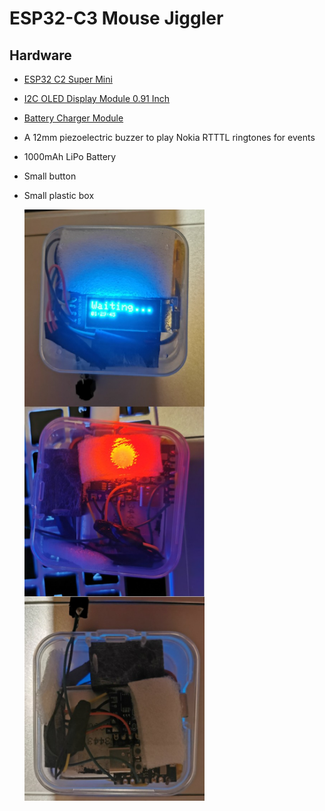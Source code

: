 # ESP32-C3 Mouse Jiggler

## Hardware
- [ESP32 C2 Super Mini](https://www.aliexpress.com/item/1005005967641936.html?spm=a2g0o.productlist.main.1.24416b7aj7nLN6&algo_pvid=37ff41ee-9642-43f3-aa57-b783ac087542&algo_exp_id=37ff41ee-9642-43f3-aa57-b783ac087542-0&)
- [I2C OLED Display Module 0.91 Inch](https://www.aliexpress.com/item/1005006365884520.html?spm=a2g0o.order_list.order_list_main.42.479f18025E0JMA)
- [Battery Charger Module](https://www.aliexpress.com/item/1005006469263790.html?spm=a2g0o.productlist.main.1.5119506fb66S2p&)
- A 12mm piezoelectric buzzer to play Nokia RTTTL ringtones for events
- 1000mAh LiPo Battery
- Small button
- Small plastic box

  <img src="device.jpeg" width="60%">
